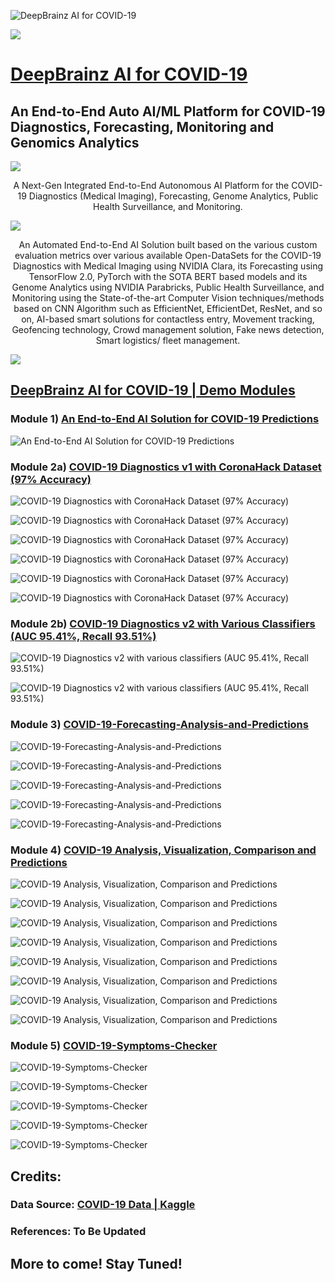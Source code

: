 ![DeepBrainz AI for COVID-19](https://github.com/Deep-Brainz/COVID-19/raw/master/website_logo_transparent_background.png)

![](https://github.com/Deep-Brainz/COVID-19/raw/master/Pan-EUHackathon-1536x334.jpg)

# [DeepBrainz AI for COVID-19](http://covid19.deepbrainz.com)

## An End-to-End Auto AI/ML Platform for COVID-19 Diagnostics, Forecasting, Monitoring and Genomics Analytics

![](https://github.com/Deep-Brainz/COVID-19/raw/master/covid19.png)

<p align="center">
A Next-Gen Integrated End-to-End Autonomous AI Platform for the COVID-19 Diagnostics (Medical Imaging), Forecasting, Genome Analytics, Public Health Surveillance, and Monitoring.
</p>

![](https://github.com/Deep-Brainz/COVID-19/raw/master/image770x420cropped.jpg)

<p align="center">
An Automated End-to-End AI Solution built based on the various custom evaluation metrics over various available Open-DataSets for the COVID-19 Diagnostics with Medical Imaging using NVIDIA Clara, its Forecasting using TensorFlow 2.0, PyTorch with the SOTA BERT based models and its Genome Analytics using NVIDIA Parabricks, Public Health Surveillance, and Monitoring using the State-of-the-art Computer Vision techniques/methods based on CNN Algorithm such as EfficientNet, EfficientDet, ResNet, and so on, AI-based smart solutions for contactless entry, Movement tracking, Geofencing technology, Crowd management solution, Fake news detection, Smart logistics/ fleet management.
</p>

![](https://github.com/Deep-Brainz/COVID-19/raw/master/Coronavirus.png)

## [DeepBrainz AI for COVID-19 | Demo Modules](https://devpost.com/software/deepbrainz-ai-for-covid-19-8o1iqz)

### Module 1) [An End-to-End AI Solution for COVID-19 Predictions](https://render.githubusercontent.com/view/ipynb?commit=b19111522c38e53d8ab6610141199932bf62975b&enc_url=68747470733a2f2f7261772e67697468756275736572636f6e74656e742e636f6d2f446565702d427261696e7a2f434f5649442d31392f623139313131353232633338653533643861623636313031343131393939333262663632393735622f616e2d656e642d746f2d656e642d61692d736f6c7574696f6e2d666f722d636f7669642d31392e6970796e62&nwo=Deep-Brainz%2FCOVID-19&path=an-end-to-end-ai-solution-for-covid-19.ipynb&repository_id=258987616&repository_type=Repository#An-End-to-End-AI-Solution-for-COVID-19-Predictions)

![An End-to-End AI Solution for COVID-19 Predictions](https://github.com/Deep-Brainz/COVID-19/raw/master/NB1.png)

### Module 2a) [COVID-19 Diagnostics v1 with CoronaHack Dataset (97% Accuracy)](https://render.githubusercontent.com/view/ipynb?commit=c4d02821f1de47b2ffefaae429203ede41fe16b0&enc_url=68747470733a2f2f7261772e67697468756275736572636f6e74656e742e636f6d2f446565702d427261696e7a2f434f5649442d31392f633464303238323166316465343762326666656661616534323932303365646534316665313662302f636f7669642d31392d646961676e6f73746963732d776974682d636f726f6e616861636b2d646174617365742e6970796e62&nwo=Deep-Brainz%2FCOVID-19&path=covid-19-diagnostics-with-coronahack-dataset.ipynb&repository_id=258987616&repository_type=Repository#COVID-19-Diagnostics-with-CoronaHack-Dataset---Data-Exploration-&-Baseline-Model-with-97%-Accuracy)

![COVID-19 Diagnostics with CoronaHack Dataset (97% Accuracy)](https://github.com/Deep-Brainz/COVID-19/raw/master/NB21.png)

![COVID-19 Diagnostics with CoronaHack Dataset (97% Accuracy)](https://github.com/Deep-Brainz/COVID-19/raw/master/NB22.png)

![COVID-19 Diagnostics with CoronaHack Dataset (97% Accuracy)](https://github.com/Deep-Brainz/COVID-19/raw/master/NB23.png)

![COVID-19 Diagnostics with CoronaHack Dataset (97% Accuracy)](https://github.com/Deep-Brainz/COVID-19/raw/master/NB2MA.png)

![COVID-19 Diagnostics with CoronaHack Dataset (97% Accuracy)](https://github.com/Deep-Brainz/COVID-19/raw/master/NB2ML.png)

![COVID-19 Diagnostics with CoronaHack Dataset (97% Accuracy)](https://github.com/Deep-Brainz/COVID-19/raw/master/NB24.png)

### Module 2b) [COVID-19 Diagnostics v2 with Various Classifiers (AUC 95.41%, Recall 93.51%)](https://render.githubusercontent.com/view/ipynb?commit=86dd0182b2b7e59e5a9a9066e5c914bb37589b74&enc_url=68747470733a2f2f7261772e67697468756275736572636f6e74656e742e636f6d2f446565702d427261696e7a2f434f5649442d31392f383664643031383262326237653539653561396139303636653563393134626233373538396237342f636f7669642d31392d636c6173736966696572732e6970796e62&nwo=Deep-Brainz%2FCOVID-19&path=covid-19-classifiers.ipynb&repository_id=258987616&repository_type=Repository#Data-Preparation)

![COVID-19 Diagnostics v2 with various classifiers (AUC 95.41%, Recall 93.51%)](https://github.com/Deep-Brainz/COVID-19/raw/master/NB31.png)

![COVID-19 Diagnostics v2 with various classifiers (AUC 95.41%, Recall 93.51%)](https://github.com/Deep-Brainz/COVID-19/raw/master/NB32.png)

### Module 3) [COVID-19-Forecasting-Analysis-and-Predictions](https://nbviewer.jupyter.org/github/Deep-Brainz/COVID-19/raw/c4d02821f1de47b2ffefaae429203ede41fe16b0/covid-19-forecasting-analysis-and-predictions.ipynb)

![COVID-19-Forecasting-Analysis-and-Predictions](https://github.com/Deep-Brainz/COVID-19/raw/master/NB4001.png)

![COVID-19-Forecasting-Analysis-and-Predictions](https://github.com/Deep-Brainz/COVID-19/raw/master/NB4002.png)

![COVID-19-Forecasting-Analysis-and-Predictions](https://github.com/Deep-Brainz/COVID-19/raw/master/NB4003.png)

![COVID-19-Forecasting-Analysis-and-Predictions](https://github.com/Deep-Brainz/COVID-19/raw/master/NB4004.png)

![COVID-19-Forecasting-Analysis-and-Predictions](https://github.com/Deep-Brainz/COVID-19/raw/master/NB5.png)

### Module 4) [COVID-19 Analysis, Visualization, Comparison and Predictions](http://nbviewer.ipython.org/github/Deep-Brainz/COVID-19/raw/c4d02821f1de47b2ffefaae429203ede41fe16b0/covid-19-analysis-viz-prediction.ipynb)

![COVID-19 Analysis, Visualization, Comparison and Predictions](https://github.com/Deep-Brainz/COVID-19/raw/master/NB403.png)

![COVID-19 Analysis, Visualization, Comparison and Predictions](https://github.com/Deep-Brainz/COVID-19/raw/master/NB402.png)

![COVID-19 Analysis, Visualization, Comparison and Predictions](https://github.com/Deep-Brainz/COVID-19/raw/master/NB4.png)

![COVID-19 Analysis, Visualization, Comparison and Predictions](https://github.com/Deep-Brainz/COVID-19/raw/master/NB401.png)

![COVID-19 Analysis, Visualization, Comparison and Predictions](https://github.com/Deep-Brainz/COVID-19/raw/master/NB41.png)

![COVID-19 Analysis, Visualization, Comparison and Predictions](https://github.com/Deep-Brainz/COVID-19/raw/master/NB42.png)

![COVID-19 Analysis, Visualization, Comparison and Predictions](https://github.com/Deep-Brainz/COVID-19/raw/master/NB43.png)

![COVID-19 Analysis, Visualization, Comparison and Predictions](https://github.com/Deep-Brainz/COVID-19/raw/master/NB44.png)

### Module 5) [COVID-19-Symptoms-Checker](https://render.githubusercontent.com/view/ipynb?commit=80109fd4a84beff40b6fbe8c79d3506863c8c707&enc_url=68747470733a2f2f7261772e67697468756275736572636f6e74656e742e636f6d2f446565702d427261696e7a2f434f5649442d31392f383031303966643461383462656666343062366662653863373964333530363836336338633730372f636f7669642d31392d73796d70746f6d732d636865636b65722e6970796e62&nwo=Deep-Brainz%2FCOVID-19&path=covid-19-symptoms-checker.ipynb&repository_id=258987616&repository_type=Repository#Introduction)

![COVID-19-Symptoms-Checker](https://github.com/Deep-Brainz/COVID-19/raw/master/NB61.png)

![COVID-19-Symptoms-Checker](https://github.com/Deep-Brainz/COVID-19/raw/master/NB62.png)

![COVID-19-Symptoms-Checker](https://github.com/Deep-Brainz/COVID-19/raw/master/NB63.png)

![COVID-19-Symptoms-Checker](https://github.com/Deep-Brainz/COVID-19/raw/master/NB6.png)

![COVID-19-Symptoms-Checker](https://github.com/Deep-Brainz/COVID-19/raw/master/NB64.png)


## Credits:
### Data Source: [COVID-19 Data | Kaggle](https://www.kaggle.com/covid19)
### References: To Be Updated

## More to come! Stay Tuned!
